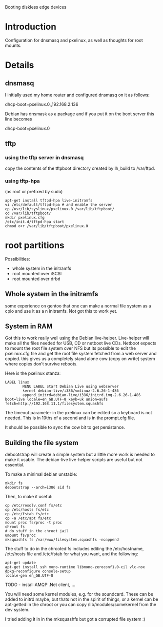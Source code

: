 Booting diskless edge devices

# Introduction #

Configuration for dnsmasq and pxelinux, as well as thoughts for root mounts.

# Details #

## dnsmasq ##

I initially used my home router and configured dnsmasq on it as follows:

dhcp-boot=pxelinux.0,,192.168.2.136

Debian has dnsmask as a package and if you put it on the boot server this line becomes

dhcp-boot=pxelinux.0

## tftp ##

### using the tftp server in dnsmasq ###

copy the contents of the tftpboot directory created by lh\_build to /var/ftpd.

### using tftp-hpa ###

(as root or prefixed by sudo)

```
apt-get install tftpd-hpa live-initramfs
vi /etc/default/tftpd-hpa # and enable the server
cp /usr/lib/syslinux/pxelinux.0 /var/lib/tftpboot/
cd /var/lib/tftpboot/
mkdir pxelinux.cfg
/etc/init.d/tftpd-hpa start
chmod o+r /var/lib/tftpboot/pxelinux.0 
```

# root partitions #

Possibilities:

  * whole system in the initramfs
  * root mounted over iSCSI
  * root mounted over drbd

## Whole system in the initramfs ##

some experience on gentoo that one can make a normal file system as a cpio and use it as a n initramfs. Not got this to work yet.

## System in RAM ##

Got this to work really well using the Debian live-helper. Live-helper will make all the files needed for USB, CD or netboot live CDs. Netboot expects to mount the root file system over NFS but its possible to edit the pxelinux.cfg file and get the root file system fetched from a web server and copied. this gives us a completely stand alone cow (copy on write) system where copies don't survive reboots.

Here is the pxelinux stanza:
```
LABEL linux
        MENU LABEL Start Debian Live using webserver
        kernel debian-live/i386/vmlinuz-2.6.26-1-486
        append initrd=debian-live/i386/initrd.img-2.6.26-1-486 boot=live locale=en_GB.UTF-8 keyb=uk union=aufs fetch=http://192.168.11.1/filesystem.squashfs
```
The timeout parameter in the pxelinux can be edited so a keyboard is not needed. This is in 10ths of a second and is in the prompt.cfg file.

It should be possible to sync the cow bit to get persistance.

## Building the file system ##

debootstrap will create a simple system but a little more work is needed to make it usable. The debian-live live-helper scripts are useful but not essential.

To make a minimal debian unstable:
```
mkdir fs
debootstrap --arch=i386 sid fs
```
Then, to make it useful:
```
cp /etc/resolv.conf fs/etc
cp /etc/hosts fs/etc
cp /etc/fstab fs/etc
cp -a /etc/apt fs/etc
mount proc fs/proc -t proc
chroot fs
# do stuff in the chroot jail
umount fs/proc
mksquashfs fs /var/www/filesystem.squashfs -noappend
```
The stuff to do in the chrooted fs includes editing the /etc/hostname, /etc/hosts file and /etc/fstab
for what you want, and the following:
```
apt-get update
apt-get install ssh mono-runtime libmono-zeroconf1.0-cil vlc-nox
dpkg-reconfigure console-setup
locale-gen en_GB.UTF-8
```
TODO - install AMQP .Net client, ...

You will need some kernel modules, e.g. for the soundcard. These can be added to initrd maybe, but thats not in the spirit of things, or a kernel can be apt-getted in the chroot or you can copy /lib/modules/somekernel from the dev system.

I tried adding it in in the mksquashfs but got a corrupted file system :)
